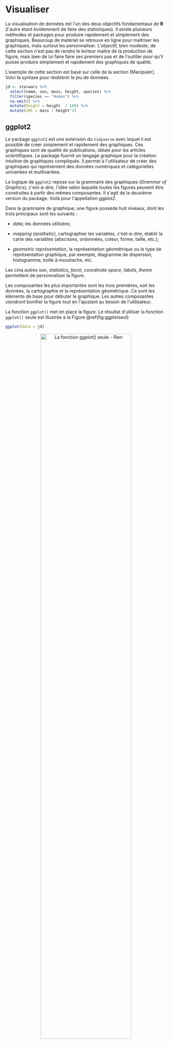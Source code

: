 # Visualiser

La visualisation de données est l'un des deux objectifs fondamentaux de **R** (l'autre étant évidemment de faire des statistiques). Il existe plusieurs méthodes et packages pour produire rapidement et simplement des graphiques. Beaucoup de matériel se retrouve en ligne pour maîtriser les graphiques, mais surtout les personnaliser. L'objectif, bien modeste, de cette section n'est pas de rendre le lecteur maître de la production de figure, mais bien de lui faire faire ses premiers pas et de l'outiller pour qu'il puisse produire simplement et rapidement des graphiques de qualité.

L'exemple de cette section est basé sur celle de la section [Manipuler]. Voici la syntaxe pour réobtenir le jeu de données.


```r
jd <- starwars %>% 
  select(name, sex, mass, height, species) %>% 
  filter(species == "Human") %>% 
  na.omit() %>% 
  mutate(height = height  / 100) %>% 
  mutate(IMC = mass / height^2)  
```


## ggplot2

Le package `ggplot2` est une extension du `tidyverse` avec lequel il est possible de créer simplement et rapidement des graphiques. Ces graphiques sont de qualité de publications, idéale pour les articles scientifiques. Le package fournit un langage graphique pour la création intuitive de graphiques compliqués. Il permet à l'utilisateur de créer des graphiques qui représentent des données numériques et catégorielles univariées et multivariées.

La logique de `ggplot2` repose sur la grammaire des graphiques (*Grammar  of Graphics*), c'est-à-dire, l'idée selon laquelle toutes les figures peuvent être construites à partir des mêmes composantes. Il s'agit de la deuxième version du package. Voilà pour l'appellation *ggplot2*.
  
Dans la grammaire de graphique, une figure possède huit niveaux, dont les trois principaux sont les suivants : 
  
* *data*, les données utilisées;

* *mapping (aesthetic)*, cartographier les variables, c'est-à-dire, établir la carte des variables (abscisses, ordonnées, coleur, forme, taille, etc.);

* *geometric représentation*, la représentation géométrique ou le type de représentation graphique, par exemple, diagramme de dispersion, histogramme, boîte à moustache, etc.

Les cinq autres son, *statistics*, *facet*, *coordinate space*, *labels*, *theme* permettent de personnaliser la figure. 

Les composantes les plus importantes sont les trois premières, soit les données, la cartographie et la représentation géométrique. Ce sont les éléments de base pour débuter le graphique. Les autres composantes viendront bonifier la figure tout en l'ajustant au besoin de l'utilisateur.

La fonction `ggplot()` met en place la figure. Le résultat d'utiliser la fonction `ggplot()` seule est illustrée à la Figure \@ref(fig:ggplotseul)


```r
ggplot(data = jd)
```

<div class="figure" style="text-align: center">
<img src="07-Visualiser_files/figure-html/ggplotseul-1.png" alt="La fonction ggplot() seule - Rien" width="75%" height="75%" />
<p class="caption">(\#fig:ggplotseul)La fonction ggplot() seule - Rien</p>
</div>

Il est aussi possible de *piper* (prononcé avec un fort accent anglophone) les données dans la fonction.


```r
jd %>% 
  ggplot()
```

Pour afficher des graphiques, il faut ajouter `+`, puis une représentation géométrique ainsi que la cartographie (*mapping*). La cartographie (`aes(mapping = )`-  *aes* désigne l'esthétisme, *aesthetic*) peut se trouver dans `ggplot()` ou dans la représentation géométrique. Si elle est dans `ggplot`, elle est passée aux autres niveaux.

Voici une liste des représentations géométriques possibles.

* `geom_line()` crée une ligne qui lie toutes les valeurs, très utiles pour une série temporelle (abscisse = temps, ordonnée = variable dépendante)
 
* `geom_point()` crée un diagramme de dispersion ou un nuage de point, très utile pour les corrélations

* `geom_bar()` crée un diagramme à bâton, idéal pour présenter des proportions, des fréquences ou des données comptées

* `geom_histogram()` crée un histogramme des variables

* `geom_box()` crée une boîte à moustache, idéal pour identifier des valeurs aberrantes et comparer la variabilité entre des groupes.

* `geom_smooth()` crée la ligne de prédiction des données avec des intervalles de confiances, la plupart des utilisateurs voudront certainement ces arguments `geom_smooth(method = lm)` (par défaut) ou sans l'erreur standard (`se = FALSE`).

* `geom_error()` crée de

Certaines cartographies sont d'ailleurs compatibles, `geom_smooth()` et `geom_point()`, par exemple.

La figure \@ref(fig:ggplotpoint) montre un diagramme dispersion construit à partir du jeu de données `jd` *piper* dans la fonction `ggplot()` dans laquelle la cartographie est passée `mapping = aes(x = mass, y = height)`, un second niveau est ajouté `+` et la représentation.


```r
jd %>% 
  ggplot(mapping = aes(x = mass, y = height)) + 
  geom_point()
```

<div class="figure" style="text-align: center">
<img src="07-Visualiser_files/figure-html/ggplotpoint-1.png" alt="Diagramme de dispersion" width="75%" height="75%" />
<p class="caption">(\#fig:ggplotpoint)Diagramme de dispersion</p>
</div>

Voici une liste d'exemples de différentes représentations géométriques. 

## Diagramme de dispersion

Pour réaliser un diagramme de dispersion, la fonction se nomme `geom_point`. La cartographie identifie la variable à l'axe des $x$ (horizontal) et des $y$ (vertical). Dans cet exemple, il s'agit du poids ($x$) et de la taille ($y$). La cartographie ne se limite pas aux axes par contre. Dans cet exemple, la forme `shape` est aussi un dimension manipulée. Il aurait pu s'agir de `color` et même de `size`. Dans le code ci-dessous, `size` est placé à l'extérieur de *mapping*, il s'agit alors d'une constante (elle change la taille des points), c'est-à-dire qu'elle ne varie pas avec les variables.


```r
jd %>% 
  ggplot() + 
  geom_point(mapping = aes(x = mass, y = height, shape = sex), size = 2) 
```

<div class="figure" style="text-align: center">
<img src="07-Visualiser_files/figure-html/diagdisp-1.png" alt="Le lien entre le poids et la taille en fonction du sexe" width="75%" height="75%" />
<p class="caption">(\#fig:diagdisp)Le lien entre le poids et la taille en fonction du sexe</p>
</div>

La figure \@ref(fig:diagdisp2) montre le résultat si `size``est ajouté au *mapping* pour identifier l'IMC. Les unités avec un plus grand IMC obtiennent un plus gros pointeur.


```r
jd %>% 
  ggplot() + 
  geom_point(mapping = aes(x = mass, y = height, shape = sex, size = IMC)) 
```

<div class="figure" style="text-align: center">
<img src="07-Visualiser_files/figure-html/diagdisp2-1.png" alt="Le lien entre le poids et la taille en fonction de l'IMC et du sexe" width="75%" height="75%" />
<p class="caption">(\#fig:diagdisp2)Le lien entre le poids et la taille en fonction de l'IMC et du sexe</p>
</div>

On peut y ajouter la droite de régression, comme la Figure  \@ref(fig:diagdisp3) le montre. Ne pas ajouter `geom_point()` ne ferait que produire la droite. Les arguments de `geom_smooth()` indique que l'utilisation du modèle linéaire et l'absence des intervalles de confiance. Dans ce code, également comme le *mapping* est ajouté à `ggplot` directement, il se généralise directement à `geom_point()` et ` geom_smoooth()`


```r
jd %>% 
  ggplot(mapping = aes(x = mass, y = height)) + 
  geom_point(size = 2) +
  geom_smooth(method = lm, se = FALSE, color = "black")
#> `geom_smooth()` using formula 'y ~ x'
```

<div class="figure" style="text-align: center">
<img src="07-Visualiser_files/figure-html/diagdisp3-1.png" alt="Le lien entre le poids et la taille en fonction de l'IMC" width="75%" height="75%" />
<p class="caption">(\#fig:diagdisp3)Le lien entre le poids et la taille en fonction de l'IMC</p>
</div>

## Boîte à moustache

La boîte à moustaches (*box-and-whisker plot*) est une figure permettant de voir la variabilité des données. Elle  résume seulement quelques indicateurs de position soit la médiane, les quartiles, le minimum, et le maximum. Ce diagramme est utilisé principalement pour détecter des valeurs aberrantes et comparer la variabilité entre les groupes. C'est la représentation géométrique `geom_boxplot()` qui permettra de créer des boîtes à moustache. La cartographie prend en argument un variable nominale en `x` et une variable continue en `y`.


```r
ggplot(data = jd) + 
  geom_boxplot(mapping = aes(x = sex, y = IMC)) +
  coord_flip()
```

<div class="figure" style="text-align: center">
<img src="07-Visualiser_files/figure-html/boxplot1-1.png" alt="Boîte à moustache de l'IMC en fonction du sexe" width="75%" height="75%" />
<p class="caption">(\#fig:boxplot1)Boîte à moustache de l'IMC en fonction du sexe</p>
</div>

Une fonction intéressante est la fonction `coord_flip()` qui tourne (*flip*) les axes, les coordonnées. L'axe $x$  prend la place de $y$; $y$ prend la place de $x$. Elle peut être pratique pour améliorer la qualité visuelle de certains graphiques.

## Histogramme

Un histogramme permet de représenter la répartition empirique d'une variable. Il donne aperçu de la distribution sous-jacente, soit comment les données sont distribuées. Cette figure permet de voir la forme de la distribution et permet de voir si elle ne démontre pas d'anomalie. La représentation graphique `geom_histogram()` produit des histogrammes. S'il faut en produire pour différentes variables, une statégie simple est les produire en série.


```r
# Trois histogrammes en trois figures
ggplot(data = jd) + 
  geom_histogram(mapping = aes(x = height))

ggplot(data = jd) + 
  geom_histogram(mapping = aes(x = mass))

ggplot(data = jd) + 
  geom_histogram(mapping = aes(x = IMC))
```

Des techniques plus avancées permettront de créer la Figure \@ref(fig:hist) d'un seul coup.


```r
# Trois histogrammes en une seule figure
# en optimisant avec le tidyverse
jd %>%
  keep(is.numeric) %>% 
  gather() %>% 
  ggplot(aes(value)) +
  facet_wrap(~ key, scales = "free") +
  geom_histogram()
#> `stat_bin()` using `bins = 30`. Pick better value with
#> `binwidth`.
```

<div class="figure" style="text-align: center">
<img src="07-Visualiser_files/figure-html/hist-1.png" alt="Histogrammes des variables continues" width="75%" height="75%" />
<p class="caption">(\#fig:hist)Histogrammes des variables continues</p>
</div>

Enfin, s'il est désiré de comparer deux distributions de groupes différents, l'argument `fill` dans la cartographie indiquera à la fonction de différencier les valeurs selon le *remplissage* des histogrammes.


```r
jd %>% 
  ggplot(mapping = aes(x = IMC, fill = sex)) + 
  geom_histogram(position = "identity", alpha = .7) + 
  scale_fill_grey()
#> `stat_bin()` using `bins = 30`. Pick better value with
#> `binwidth`.
```

<div class="figure" style="text-align: center">
<img src="07-Visualiser_files/figure-html/hist2-1.png" alt="Histogrammes de l'IMC par rapport au sexe" width="75%" height="75%" />
<p class="caption">(\#fig:hist2)Histogrammes de l'IMC par rapport au sexe</p>
</div>

Dans la figure \@ref(fig:hist2), l'argument `position = "identity"` indique de traiter les deux groupes comme différents, autrement les colonnes s'additionneraient dans le graphique. L'argument `alpha = .7` permet une transparence entre les couleurs, autrement, les valeurs *derrière* les autres ne paraîtraient pas. La valeur de `alpha` va de 0 (transparent) à 1 (opaque) et fonctionnera dans la plupart des contextes, surtout ceux liés à `ggplot2`.

## Les barres d'erreurs

Les barres d'erreur sont une représentation géométrique à part entière. C'est une composante que l'on peut ajouter. La fonction pour les commandées est `geom_errorbar()`. Elle nécessite deux arguments, soit l'intervalle de confiance maximale et minimale autour des moyennes à afficher. 

La figure \@ref(fig:erreurbar) illustre les différences entre moyennes avec des barres d'erreur à partir de la base de données `ToothGrowth`, une étude de l'effet de la vitamine C (`dose`) selon leur administration (jus ou supplément `supp`) sur la longueur des dents des cochons d'inde. Il y a deux facteurs et une variable continue.

La première étape est de tirer les statistiques sommaires, moyennes, écart type, tailles des groupes. La syntaxe tire profit de `groupe_by()` pour tirer les groupes et en faire le sommaire. Le sommaire `summarise` permet d'obtenir les statistiques, notamment la moyenne, l'erreur standard (`se`) pour en calculer l'intervalle autour de la moyenne `ci`.


```r
jd = ToothGrowth %>% 
  group_by(dose, supp) %>% 
  summarise(mlen = mean(len),
            sdlen = sd(len),
            nlen = n(), 
            se = sd(len)/sqrt(n()), 
            ci = qt(.975, df = n()-1) * se,
            .groups = "drop")

jd %>% 
  ggplot(aes(x = dose,
             y = mlen, 
             shape = supp),
         size = 5) + 
    geom_errorbar(aes(ymin = mlen - ci,
                      ymax = mlen + ci), 
                  width = .05) +
    geom_line() +
    geom_point()
```

<div class="figure" style="text-align: center">
<img src="07-Visualiser_files/figure-html/erreurbar-1.png" alt="Les effets de la vitamine C sur les cochons d'inde" width="75%" height="75%" />
<p class="caption">(\#fig:erreurbar)Les effets de la vitamine C sur les cochons d'inde</p>
</div>

Une fois ces statistiques calculées et enregistrées dans le nouveau jeu de données `jd`, il est possible de créer le graphique avec les représentations géométriques désirées. Remarquer comment spécifié la cartographie dans le niveau `ggplot()` rend la syntaxe moins compliquée. Cette syntaxe produit un graphique avec `dose` à l' axe des $x$, `supp` comme pointeurs et les moyennes de `len` (longueur moyenne des dents). La fonction `geom_errorbar()` indique où placer les limites inférieures et supérieures des intervalles. Les arguments `size = 5` et `width = .05` sont ajoutés par pur esthétisme. L'argument `.groups = "drop"` de `summarise` permet d'éviter une avertissement expliquant qu'une variable de groupement est utilisé pour regrouper les résultats à la fin. Ajouter ou retirer cet argument ne change pas les calculs.

## Pour aller plus loin

Il existe une multitudes de livres, de sites web, de tutoriels en ligne et d'atelier pour donner l'occasion au lecteur d'aller plus loin dans sa conception graphique. Voici quelques ouvrages de références : Le *R Graphics Cookbook* (Chang) repérable à https://r-graphics.org/, *ggplot2: elegant graphics for data analysis* (Wickham) repérable à https://ggplot2-book.org/  ou *R Graphics* (Murrel) repérable à https://www.stat.auckland.ac.nz/~paul/RG2e/.

# Exercices {#exercice-gestion .unnumbered}

1. Prendre le jeu de données `mtcars` et produire un diagramme de dispersion montrant la puissance brute (en chevaux) (`hp`) par rapport à consommation en km/l (basé sur `mpg`) tout en soulignant l'effet du nombre de cylindres (`cyl`). **Attention** la fonction `as_factor` permettra d'utiliser `cyl` en facteur.

2. Prendre le jeu de données `mtcars` et produire un histogramme montrant la variabilité de la consommation `mpg` par rapport à la transmission (`am`). **Attention** la fonction `as_factor` permettra d'utiliser `am` en facteur.

3. Prendre le jeu de données `msleep` et produire un diagramme à bâton pour observer la fréquence de différents type de régime (`vore`). **Attention** aux données manquantes.

4. Prendre le jeu de données `msleep` et produire une boîte à moustache pour observer le temps total de sommeil (`sleep_total`) par rapport aux régimes (`vore`). **Attention** aux données manquantes.

<!-- # Travail pratique cours 5 -->
<!-- # Importer la base de données #### -->
<!-- # donnees_tp4.csv (sur moodle) -->

<!-- # Créer une variable d'IMC #### -->
<!-- # IMC = poids / taille^2 -->

<!-- # Extraire le sommaire des statistiques descriptives #### -->
<!-- # moyenne, écart type, minimum, maximum, taille -->
<!-- # pour taille, poids et IMC -->

<!-- # Faire un test t #### -->
<!-- # entre sexe et taille -->

<!-- # Faire une anova  #### -->
<!-- # entre scolarite et poids -->

<!-- # Faire une corrélation #### -->
<!-- # entre pas et IMC -->

<!-- # Faire une boîte à moustache #### -->
<!-- # avec taille pas rapport à sexe -->

<!-- # Faire un histogramme #### -->
<!-- # pour poids -->

<!-- # Faire un diagramme de dispersion#### -->
<!-- # avec pas et IMC -->

<!-- # Travail pratique cours 5 -->
<!-- # Importer la base de données #### -->
<!-- # donnees_tp4.csv (sur moodle) -->

<!-- # Créer une variable d'IMC #### -->
<!-- # IMC = poids / taille^2 -->

<!-- # Faire un test t #### -->
<!-- # entre sexe et taille -->

<!-- # Faire une anova  #### -->
<!-- # entre scolarite et poids -->

<!-- # Faire une corrélation #### -->
<!-- # entre pas, taille, poids, et IMC -->
